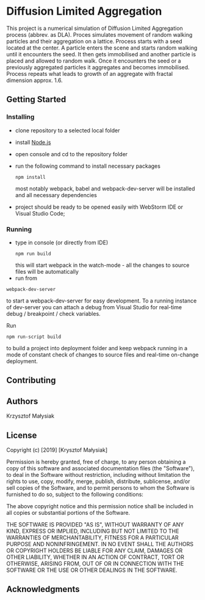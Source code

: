 # Diffusion Limited Aggregation

This project is a numerical simulation of Diffusion Limited Aggregation process (abbrev. as DLA).
Proces simulates movement of random walking particles and their aggregation on a lattice. Process starts with a seed located at the center.
A particle enters the scene and starts random walking until it encounters the seed. It then gets immobilised and another particle
is placed and allowed to random walk. Once it encounters the seed or a previously aggregated particles it aggregates and becomes
immobilised. Process repeats what leads to growth of an aggregate with fractal dimension approx. 1.6.

## Getting Started

### Installing

* clone repository to a selected local folder
* install [Node.js](https://nodejs.org/en/)
* open console and cd to the repository folder

* run the following command to install necessary packages
  
  ```
  npm install 
  ```
  
  most notably webpack, babel and webpack-dev-server will be installed and all necessary dependencies 
  
 * project should be ready to be opened easily with WebStorm IDE or Visual Studio Code;

### Running

* type in console (or directly from IDE)
  ```
  npm run build
  ```
  this will start webpack in the watch-mode - all the changes to source files will be automatically 
* run from

```console
webpack-dev-server
```

to start a webpack-dev-server for easy development. To a running instance of dev-server you can attach a debug from Visual Studio for real-time debug / breakpoint / check variables.

Run

```console
npm run-script build
```

to build a project into deployment folder and keep webpack running in a mode of constant check of changes to source files and real-time on-change deployment.

## Contributing

## Authors

Krzysztof Małysiak

## License

Copyright (c) [2019] [Krysztof Małysiak]

Permission is hereby granted, free of charge, to any person obtaining a copy
of this software and associated documentation files (the "Software"), to deal
in the Software without restriction, including without limitation the rights
to use, copy, modify, merge, publish, distribute, sublicense, and/or sell
copies of the Software, and to permit persons to whom the Software is
furnished to do so, subject to the following conditions:

The above copyright notice and this permission notice shall be included in all
copies or substantial portions of the Software.

THE SOFTWARE IS PROVIDED "AS IS", WITHOUT WARRANTY OF ANY KIND, EXPRESS OR
IMPLIED, INCLUDING BUT NOT LIMITED TO THE WARRANTIES OF MERCHANTABILITY,
FITNESS FOR A PARTICULAR PURPOSE AND NONINFRINGEMENT. IN NO EVENT SHALL THE
AUTHORS OR COPYRIGHT HOLDERS BE LIABLE FOR ANY CLAIM, DAMAGES OR OTHER
LIABILITY, WHETHER IN AN ACTION OF CONTRACT, TORT OR OTHERWISE, ARISING FROM,
OUT OF OR IN CONNECTION WITH THE SOFTWARE OR THE USE OR OTHER DEALINGS IN THE
SOFTWARE.

## Acknowledgments
